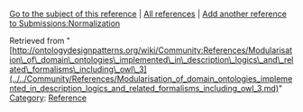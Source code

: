[Go to the subject of this reference](../../Submissions/Normalization.md "Submissions:Normalization") | [All references](../../Community/References.1.md "Community:References") | [Add another reference to Submissions:Normalization](http://ontologydesignpatterns.org/wiki/Special:AddData/Reference?Reference[Subject]=Submissions:Normalization&subject=Submissions:Normalization)


Retrieved from "[http://ontologydesignpatterns.org/wiki/Community:References/Modularisation\_of\_domain\_ontologies\_implemented\_in\_description\_logics\_and\_related\_formalisms\_including\_owl\_3](../../Community/References/Modularisation_of_domain_ontologies_implemented_in_description_logics_and_related_formalisms_including_owl_3.md)"
 [Category](http://ontologydesignpatterns.org/wiki/Special:Categories "Special:Categories"): [Reference](../../Category/Reference.md "Category:Reference")